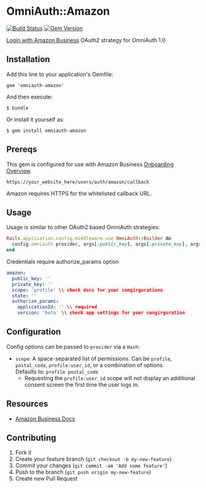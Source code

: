 # OmniAuth::Amazon
[![Build Status](https://travis-ci.org/wingrunr21/omniauth-amazon.png)](https://travis-ci.org/wingrunr21/omniauth-amazon) [![Gem Version](https://badge.fury.io/rb/omniauth-amazon.png)](http://badge.fury.io/rb/omniauth-amazon)

[Login with Amazon Business](https://developer-docs.amazon.com/amazon-business/docs/website-authorization-workflow) OAuth2 strategy for OmniAuth 1.0

## Installation

Add this line to your application's Gemfile:

    gem 'omniauth-amazon'

And then execute:

    $ bundle

Or install it yourself as:

    $ gem install omniauth-amazon

## Prereqs

This gem is configured for use with Amazon Business [Onboarding Overview](https://developer-docs.amazon.com/amazon-business/docs/onboarding-overview).

    
    https://your_website_here/users/auth/amazon/callback

Amazon requires HTTPS for the whitelisted callback URL.

## Usage

Usage is similar to other OAuth2 based OmniAuth strategies:

```ruby
Rails.application.config.middleware.use OmniAuth::Builder do
  config.omniauth provider, args[:public_key], args[:private_key], args[:options]
end
```

Credentials require authorize_params option

```yaml
amazon:
  public_key: ''
  private_key: '' 
  scope: 'profile' \\ check docs for your congirgurations
  state: ''
  authorize_params:
    applicationId: '' \\ required
    version: 'beta' \\ check app settings for your congirguration
```

## Configuration

Config options can be passed to `provider` via a `Hash`:

* `scope`: A space-separated list of permissions. Can be `profile`,
  `postal_code`, `profile:user_id`, or a combination of options.  
  Defaults to: `profile postal_code`
    * Requesting the `profile:user_id` scope will not display an additional consent
      screen the first time the user logs in.

## Resources
* [Amazon Business Docs](https://developer-docs.amazon.com/amazon-business/docs)


## Contributing

1. Fork it
2. Create your feature branch (`git checkout -b my-new-feature`)
3. Commit your changes (`git commit -am 'Add some feature'`)
4. Push to the branch (`git push origin my-new-feature`)
5. Create new Pull Request
